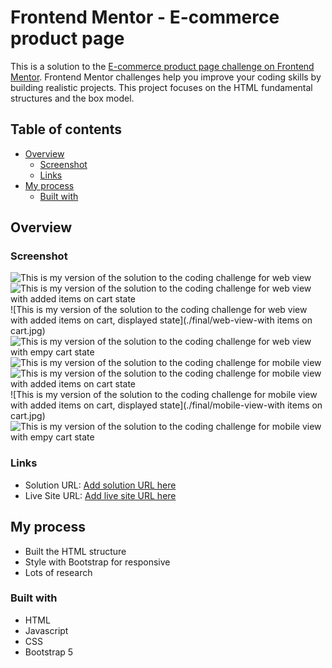 # Frontend Mentor - E-commerce product page

This is a solution to the [E-commerce product page challenge on Frontend Mentor](https://www.frontendmentor.io/challenges/ecommerce-product-page-UPsZ9MJp6). Frontend Mentor challenges help you improve your coding skills by building realistic projects. This project focuses on the HTML fundamental structures and the box model.

## Table of contents

- [Overview](#overview)
  - [Screenshot](#screenshot)
  - [Links](#links)
- [My process](#my-process)
  - [Built with](#built-with)

## Overview

### Screenshot

![This is my version of the solution to the coding challenge for web view](./final/web-view.jpg)
![This is my version of the solution to the coding challenge for web view with added items on cart state](./final/web-view-cartcount.jpg)
![This is my version of the solution to the coding challenge for web view with added items on cart, displayed state](./final/web-view-with items on cart.jpg)
![This is my version of the solution to the coding challenge for web view with empy cart state](./final/web-view-cart-empty.jpg)
![This is my version of the solution to the coding challenge for mobile view](./final/mobile-view.jpg)
![This is my version of the solution to the coding challenge for mobile view with added items on cart state](./final/mobile-view-cartcount.jpg)
![This is my version of the solution to the coding challenge for mobile view with added items on cart, displayed state](./final/mobile-view-with items on cart.jpg)
![This is my version of the solution to the coding challenge for mobile view with empy cart state](./final/mobile-view-cart-empty.jpg)

### Links

- Solution URL: [Add solution URL here](https://github.com/ajasmine94/product_page-bootstrap)
- Live Site URL: [Add live site URL here](https://recipe-page-1031.netlify.app/)

## My process

- Built the HTML structure
- Style with Bootstrap for responsive
- Lots of research

### Built with

- HTML
- Javascript
- CSS
- Bootstrap 5
